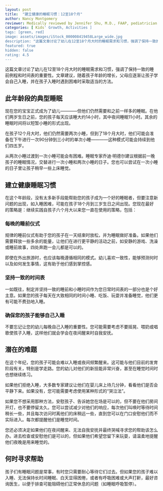 ```yaml
---
layout: post
title:  "建立健康的睡眠习惯：12至18个月"
author: Nancy Montgomery
reviewer: Medically reviewed by Jennifer Shu, M.D., FAAP, pediatrician
categories: [ Kids' Growth, Activities ]
tags: [green, red]
image: assets/images/iStock_000008419458Large_wide.jpg
description: "这篇文章讨论了幼儿在12至18个月大时的睡眠需求和习惯，强调了保持一致的睡前例程和时间表的重要性。文章建议，随着孩子年龄的增长，父母应逐渐让孩子学会自己入睡，并在孩子入睡时遇到困难时采取适当的方法。"
featured: true
hidden: false
rating: 4.5
---
```


这篇文章讨论了幼儿在12至18个月大时的睡眠需求和习惯，强调了保持一致的睡前例程和时间表的重要性。文章建议，随着孩子年龄的增长，父母应逐渐让孩子学会自己入睡，并在孩子入睡时遇到困难时采取适当的方法。

## 此年龄段的典型睡眠

现在您的宝宝正式成为了幼儿————但他们仍然需要和之前一样多的睡眠。在他们两岁生日之前，您的孩子每天应该睡大约14小时，其中夜间睡眠11小时。其余的睡眠时间将以短暂小睡的形式出现。

在孩子12个月大时，他们仍然需要两次小睡，但到了18个月大时，他们可能会准备在下午进行一次90分钟到三小时的单次小睡————这种模式可能会持续到他们四五岁。

从两次小睡过渡到一次小睡可能会有困难。睡眠专家乔迪·明德尔建议根据前一晚孩子的睡眠情况，交替进行一次小睡和两次小睡的日子。您也可以尝试在一次小睡的日子里让孩子稍早一些上床睡觉。

## 建立健康睡眠习惯

在这个年龄段，没有太多新手段能帮助您的孩子成为一个好的睡眠者，但要注意新问题的出现，如入睡困难，可能在孩子18个月到三岁生日之间出现。您现在最好的策略是：继续实践自孩子六个月大以来您一直在使用的策略，包括：

### 每晚的睡前仪式

规律的睡前仪式有助于您的孩子在一天结束时放松，并为睡眠做好准备。如果他们需要释放一些多余的能量，让他们在进行更平静的活动之前，如安静的游戏、洗澡或睡前故事，四处奔跑一会儿都是可以的。

即使在外出旅游时，也应该每晚遵循相同的模式。幼儿喜欢一致性，能够预测何时以及如何发生事情，这有助于他们感到掌控感。

### 坚持一致的时间表

一如既往，制定并坚持一致的睡前和小睡时间作为您日常时间表的一部分也是个好主意。如果您的孩子每天在大致相同的时间小睡、吃饭、玩耍并准备睡觉，他们更有可能不费劲地入睡。

### 确保您的孩子能够自己入睡

不要忘记让您的幼儿每晚自己入睡的重要性。您可能需要考虑不要摇晃、喂奶或唱歌使孩子入睡，这样他们就会学会在夜间醒来时自我安抚。

## 潜在的难题

在这个年纪，您的孩子可能会难以入睡或夜间频繁醒来。这可能与他们目前的发育阶段有关，特别是学走路。您的幼儿对他们的新技能非常兴奋，甚至在睡觉时间时也想继续练习。

如果他们拒绝入睡，大多数专家建议让他们在婴儿床上待几分钟，看看他们是否会平静下来。如果没有，您可能需要考虑使用某种形式的“哭泣法”。

如果您不想采用那种方法，安慰孩子、告诉她您在场是可以的，但不要在他们房间开灯，也不要停留太久。您可以尝试减少对他们的响应，每次他们叫唤时等待时间稍长一些，并且每次访问时离他们的床稍远一些，直到您可以在门口安慰他们而不实际进入。每次都提醒他们是睡觉时间。

您还必须决定如果他们在夜间醒来、无法自我安抚并最终哭喊寻求您的帮助该怎么办。进去检查或安慰他们是可以的，但如果他们希望您留下来玩耍，请温柔地提醒他们夜晚是用来睡觉的。

## 何时寻求帮助

孩子们有睡眠问题是常事，有时您只需要耐心等待它们过去。但如果您的孩子难以入睡、无法保持长时间睡眠、白天显得困倦，或者有呼吸困难或大声打鼾，最好咨询医生，以便于排查可能阻碍他们正常休息的问题（如睡眠呼吸暂停）。
